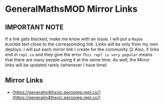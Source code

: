# GeneralMathsMOD Mirror Links

## IMPORTANT NOTE
If a link gets blocked, make me know with an issue. I will put a `Maybe BLOCKED` text close to the corresponding link. Links will be only from my own deploys. I will put each mirror link I create for the community 😉
Also, if links end in `repl.co` and they give the error `This repl is very popular` means that there are many people using it at the same time.
As well, the Mirror links will be updated rarely (whenever I have time)

## Mirror Links
- [https://generalm4thsvic.peroorep.repl.co/](https://generalm4thsvic.peroorep.repl.co/)
